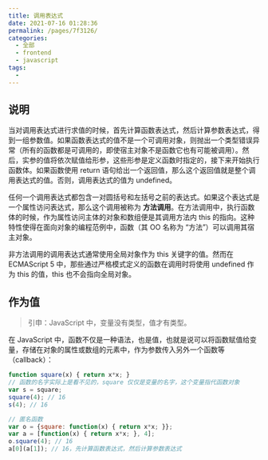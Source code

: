 ```yaml
---
title: 调用表达式
date: 2021-07-16 01:28:36
permalink: /pages/7f3126/
categories: 
  - 全部
  - frontend
  - javascript
tags: 
  - 
---
```


## 说明

当对调用表达式进行求值的时候，首先计算函数表达式，然后计算参数表达式，得到一组参数值。如果函数表达式的值不是一个可调用对象，则抛出一个类型错误异常（所有的函数都是可调用的，即使宿主对象不是函数它也有可能被调用）。然后，实参的值将依次赋值给形参，这些形参是定义函数时指定的，接下来开始执行函数体。如果函数使用 return 语句给出一个返回值，那么这个返回值就是整个调用表达式的值。否则，调用表达式的值为 undefined。

任何一个调用表达式都包含一对圆括号和左括号之前的表达式。如果这个表达式是一个属性访问表达式，那么这个调用被称为 **方法调用**。在方法调用中，执行函数体的时候，作为属性访问主体的对象和数组便是其调用方法内 this 的指向。这种特性使得在面向对象的编程范例中，函数（其 OO 名称为 “方法”）可以调用其宿主对象。

非方法调用的调用表达式通常使用全局对象作为 this 关键字的值。然而在 ECMAScript 5 中，那些通过严格模式定义的函数在调用时将使用 undefined 作为 this 的值，this 也不会指向全局对象。



## 作为值

> 引申：JavaScript 中，变量没有类型，值才有类型。

在 JavaScript 中，函数不仅是一种语法，也是值，也就是说可以将函数赋值给变量，存储在对象的属性或数组的元素中，作为参数传入另外一个函数等（callback）：

```js
function square(x) { return x*x; }
// 函数的名字实际上是看不见的，square 仅仅是变量的名字，这个变量指代函数对象
var s = square;
square(4); // 16
s(4); // 16

// 匿名函数
var o = {square: function(x) { return x*x; }}; 
var a = [function(x) { return x*x; }, 4];
o.square(4); // 16
a[0](a[1]); // 16，先计算函数表达式，然后计算参数表达式
```



